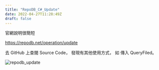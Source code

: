 ```yaml
---
title: "RepoDB_C#_Update"
date: 2022-04-27T11:28:49Z
draft: false
---
```


官網說明很簡短

https://repodb.net/operation/update

去 GitHub 上查閱 Source Code，
發現有其他使用方式，
如 傳入 QueryFiled。

![repodb_update](https://i.imgur.com/NtGHSag.png)